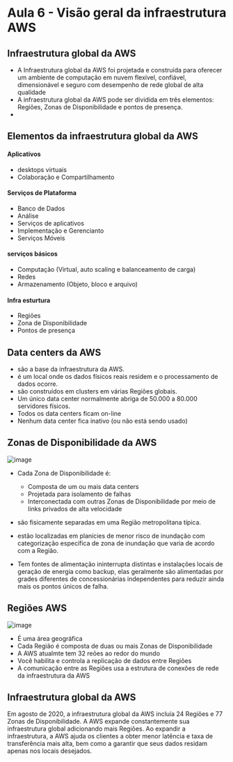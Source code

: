 # Aula 6 - Visão geral da infraestrutura AWS
## Infraestrutura global da AWS
- A Infraestrutura global da AWS foi projetada e construída para oferecer um ambiente de computação em nuvem flexível, confiável, dimensionável e seguro com desempenho de rede global de alta qualidade
- A infraestrutura global da AWS pode ser dividida em três elementos: Regiões, Zonas de Disponibilidade e pontos de presença.
- 
## Elementos da infraestrutura global da AWS 
#### Aplicativos
- desktops virtuais
- Colaboração e Compartilhamento

#### Serviços de Plataforma
- Banco de Dados
- Análise
- Serviços de aplicativos
- Implementação e Gerencianto
- Serviços Móveis
  
#### serviços básicos
- Computação (Virtual, auto scaling e balanceamento de carga)
- Redes
- Armazenamento (Objeto, bloco e arquivo)

#### Infra esturtura
- Regiões
- Zona de Disponibilidade
- Pontos de presença

## Data centers da AWS
- são a base da infraestrutura da AWS.
- é um local onde os dados físicos reais residem e o processamento de dados ocorre.
- são construídos em clusters em várias Regiões globais.
- Um único data center normalmente abriga de 50.000 a 80.000 servidores físicos.
- Todos os data centers ficam on-line
- Nenhum data center fica inativo (ou não está sendo usado)

## Zonas de Disponibilidade da AWS

  ![image](https://github.com/luane-loureiro/EscolaDaNuvem-AWS/assets/100947092/3774028d-ac06-4505-91ef-29f71f5f3008)

- Cada Zona de Disponibilidade é:
   - Composta de um ou mais data centers
   - Projetada para isolamento de falhas
   - Interconectada com outras Zonas de Disponibilidade por meio de links privados de alta velocidade




- são fisicamente separadas em uma Região metropolitana típica. 
- estão localizadas em planícies de menor risco de inundação com categorização específica de zona de inundação que varia de acordo com a Região. 
- Tem fontes de alimentação ininterrupta distintas e instalações locais de geração de energia como backup, elas geralmente são alimentadas por grades diferentes de concessionárias independentes para reduzir ainda mais os pontos únicos de falha. 

## Regiões AWS

![image](https://github.com/luane-loureiro/EscolaDaNuvem-AWS/assets/100947092/93e71baf-4fc0-4917-b5ab-64880e201b1c)

- É uma área geográfica
- Cada Região é composta de duas ou mais Zonas de Disponibilidade
- A AWS atualmte tem 32 reões ao redor do mundo
- Você habilita e controla a replicação de dados entre Regiões
- A comunicação entre as Regiões usa a estrutura de conexões de rede da infraestrutura da AWS


## Infraestrutura global da AWS
Em agosto de 2020, a infraestrutura global da AWS incluía 24 Regiões e 77 Zonas de Disponibilidade. A AWS expande constantemente sua infraestrutura global adicionando mais Regiões. Ao expandir a infraestrutura, a AWS ajuda os clientes a obter menor latência e taxa de transferência mais alta, bem como a garantir que seus dados residam apenas nos locais desejados.


